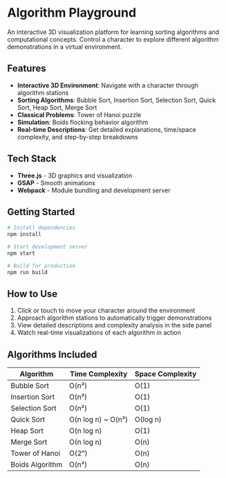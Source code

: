 # Algorithm Playground

An interactive 3D visualization platform for learning sorting algorithms and computational concepts. Control a character to explore different algorithm demonstrations in a virtual environment.

## Features

- **Interactive 3D Environment**: Navigate with a character through algorithm stations
- **Sorting Algorithms**: Bubble Sort, Insertion Sort, Selection Sort, Quick Sort, Heap Sort, Merge Sort
- **Classical Problems**: Tower of Hanoi puzzle
- **Simulation**: Boids flocking behavior algorithm
- **Real-time Descriptions**: Get detailed explanations, time/space complexity, and step-by-step breakdowns

## Tech Stack

- **Three.js** - 3D graphics and visualization
- **GSAP** - Smooth animations
- **Webpack** - Module bundling and development server

## Getting Started

```bash
# Install dependencies
npm install

# Start development server
npm start

# Build for production
npm run build
```

## How to Use

1. Click or touch to move your character around the environment
2. Approach algorithm stations to automatically trigger demonstrations
3. View detailed descriptions and complexity analysis in the side panel
4. Watch real-time visualizations of each algorithm in action

## Algorithms Included

| Algorithm | Time Complexity | Space Complexity |
|-----------|----------------|-----------------|
| Bubble Sort | O(n²) | O(1) |
| Insertion Sort | O(n²) | O(1) |
| Selection Sort | O(n²) | O(1) |
| Quick Sort | O(n log n) ~ O(n²) | O(log n) |
| Heap Sort | O(n log n) | O(1) |
| Merge Sort | O(n log n) | O(n) |
| Tower of Hanoi | O(2ⁿ) | O(n) |
| Boids Algorithm | O(n²) | O(n) |
